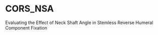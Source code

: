 # CORS_NSA
Evaluating the Effect of Neck Shaft Angle in Stemless Reverse Humeral Component Fixation 
